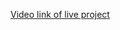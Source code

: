 <a href="https://drive.google.com/file/d/1cy-6oM2mn3tFoEJxiZ75KFYz4boJ4XLp/view?usp=sharing">Video link of live project</a>

